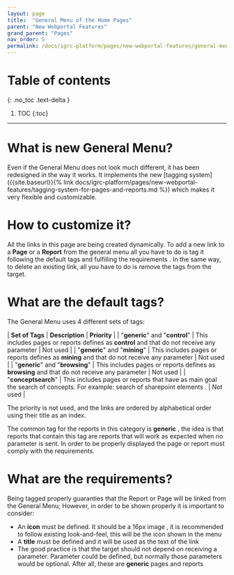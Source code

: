 ```yaml
---
layout: page
title:  "General Menu of the Home Pages"
parent: "New Webportal Features"
grand_parent: "Pages"
nav_order: 5
permalink: /docs/igrc-platform/pages/new-webportal-features/general-menu/
---
```


# Table of contents
{: .no_toc .text-delta }

1. TOC
{:toc}
---

# What is new General Menu?

Even if the General Menu does not look much different, it has been redesigned in the way it works. It implements the new [tagging system]({{site.baseurl}}{% link docs/igrc-platform/pages/new-webportal-features/tagging-system-for-pages-and-reports.md %}) which makes it very flexible and customizable.

# How to customize it?

All the links in this page are being created dynamically. To add a new link to a **Page** or a **Report** from the general menu all you have to do is tag it following the default tags and fulfilling the requirements . In the same way, to delete an existing link, all you have to do is remove the tags from the target.

# What are the default tags?

The General Menu uses 4 different sets of tags:   

| **Set of Tags** | **Description** |  **Priority** |
|  "**generic**" and "**control**" | This includes pages or reports defines as **control** and that do not receive any parameter |  Not used |
|  "**generic**" and "**mining**" | This includes pages or reports defines as **mining**  and that do not receive any parameter |  Not used |
|  "**generic**" and "**browsing**" | This includes pages or reports defines as **browsing** and that do not receive any parameter |  Not used |
| "**conceptsearch**" | This includes pages or reports that have as main goal the search of concepts. For example: search of sharepoint elements . |  Not used |

The priority is not used, and the links are ordered by alphabetical order using their title as an index.   

The common tag for the reports in this category is **generic** , the idea is that reports that contain this tag are reports that will work as expected when no parameter is sent. In order to be properly displayed the page or report must comply with the requirements.

# What are the requirements?

Being tagged properly guaranties that the Report or Page will be linked from the General Menu; However, in order to be shown properly it is important to consider:  

- An **icon** must be defined. It should be a 16px image , it is recommended to follow existing look-and-feel, this will be the icon shown in the menu
- A **title** must be defined and it will be used as the text of the link
- The good practice is that the target should not depend on receiving a parameter. Parameter could be defined, but normally those parameters would be optional. After all, these are **generic** pages and reports
